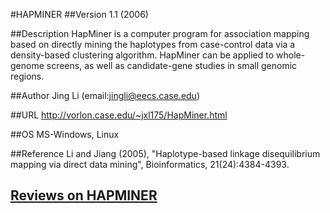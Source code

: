 #HAPMINER
##Version
1.1 (2006)

##Description
HapMiner is a computer program for association mapping based on directly mining the haplotypes from case-control data via a density-based clustering algorithm. HapMiner can be applied to whole-genome screens, as well as candidate-gene studies in small genomic regions.

##Author
Jing Li (email:jingli@eecs.case.edu)

##URL
http://vorlon.case.edu/~jxl175/HapMiner.html

##OS
MS-Windows, Linux

##Reference
Li and Jiang (2005), "Haplotype-based linkage disequilibrium mapping via direct data mining", Bioinformatics, 21(24):4384-4393.


## [Reviews on HAPMINER](https://github.com/gaow/genetic-analysis-software/issues/221)
